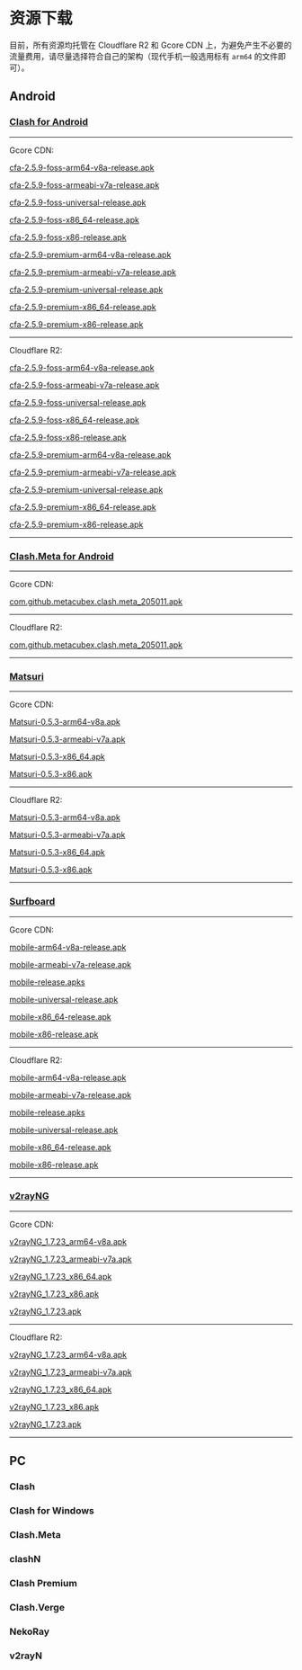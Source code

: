 # 资源下载

目前，所有资源均托管在 Cloudflare R2 和 Gcore CDN 上，为避免产生不必要的流量费用，请尽量选择符合自己的架构（现代手机一般选用标有 `arm64` 的文件即可）。

## Android

### [Clash for Android](https://github.com/Kr328/ClashForAndroid)

---

Gcore CDN:

[cfa-2.5.9-foss-arm64-v8a-release.apk](https://gcore.ihategfw.live/Android/ClashForAndroid/cfa-2.5.9-foss-arm64-v8a-release.apk)

[cfa-2.5.9-foss-armeabi-v7a-release.apk](https://gcore.ihategfw.live/Android/ClashForAndroid/cfa-2.5.9-foss-armeabi-v7a-release.apk)

[cfa-2.5.9-foss-universal-release.apk](https://gcore.ihategfw.live/Android/ClashForAndroid/cfa-2.5.9-foss-universal-release.apk)

[cfa-2.5.9-foss-x86_64-release.apk](https://gcore.ihategfw.live/Android/ClashForAndroid/cfa-2.5.9-foss-x86_64-release.apk)

[cfa-2.5.9-foss-x86-release.apk](https://gcore.ihategfw.live/Android/ClashForAndroid/cfa-2.5.9-foss-x86-release.apk)

[cfa-2.5.9-premium-arm64-v8a-release.apk](https://gcore.ihategfw.live/Android/ClashForAndroid/cfa-2.5.9-premium-arm64-v8a-release.apk)

[cfa-2.5.9-premium-armeabi-v7a-release.apk](https://gcore.ihategfw.live/Android/ClashForAndroid/cfa-2.5.9-premium-armeabi-v7a-release.apk)

[cfa-2.5.9-premium-universal-release.apk](https://gcore.ihategfw.live/Android/ClashForAndroid/cfa-2.5.9-premium-universal-release.apk)

[cfa-2.5.9-premium-x86_64-release.apk](https://gcore.ihategfw.live/Android/ClashForAndroid/cfa-2.5.9-premium-x86_64-release.apk)

[cfa-2.5.9-premium-x86-release.apk](https://gcore.ihategfw.live/Android/ClashForAndroid/cfa-2.5.9-premium-x86-release.apk)

---

Cloudflare R2:

[cfa-2.5.9-foss-arm64-v8a-release.apk](https://r2.ihategfw.live/Android/ClashForAndroid/cfa-2.5.9-foss-arm64-v8a-release.apk)

[cfa-2.5.9-foss-armeabi-v7a-release.apk](https://r2.ihategfw.live/Android/ClashForAndroid/cfa-2.5.9-foss-armeabi-v7a-release.apk)

[cfa-2.5.9-foss-universal-release.apk](https://r2.ihategfw.live/Android/ClashForAndroid/cfa-2.5.9-foss-universal-release.apk)

[cfa-2.5.9-foss-x86_64-release.apk](https://r2.ihategfw.live/Android/ClashForAndroid/cfa-2.5.9-foss-x86_64-release.apk)

[cfa-2.5.9-foss-x86-release.apk](https://r2.ihategfw.live/Android/ClashForAndroid/cfa-2.5.9-foss-x86-release.apk)

[cfa-2.5.9-premium-arm64-v8a-release.apk](https://r2.ihategfw.live/Android/ClashForAndroid/cfa-2.5.9-premium-arm64-v8a-release.apk)

[cfa-2.5.9-premium-armeabi-v7a-release.apk](https://r2.ihategfw.live/Android/ClashForAndroid/cfa-2.5.9-premium-armeabi-v7a-release.apk)

[cfa-2.5.9-premium-universal-release.apk](https://r2.ihategfw.live/Android/ClashForAndroid/cfa-2.5.9-premium-universal-release.apk)

[cfa-2.5.9-premium-x86_64-release.apk](https://r2.ihategfw.live/Android/ClashForAndroid/cfa-2.5.9-premium-x86_64-release.apk)

[cfa-2.5.9-premium-x86-release.apk](https://r2.ihategfw.live/Android/ClashForAndroid/cfa-2.5.9-premium-x86-release.apk)

---

### [Clash.Meta for Android](https://github.com/MetaCubeX/ClashMetaForAndroid)

---

Gcore CDN:

[com.github.metacubex.clash.meta_205011.apk](https://gcore.ihategfw.live/Android/ClashMetaForAndroid/com.github.metacubex.clash.meta_205011.apk)

---

Cloudflare R2:

[com.github.metacubex.clash.meta_205011.apk](https://r2.ihategfw.live/Android/ClashMetaForAndroid/com.github.metacubex.clash.meta_205011.apk)

---

### [Matsuri](https://github.com/MatsuriDayo/Matsuri)

---

Gcore CDN:

[Matsuri-0.5.3-arm64-v8a.apk](https://gcore.ihategfw.live/Android/Matsuri/Matsuri-0.5.3-arm64-v8a.apk)

[Matsuri-0.5.3-armeabi-v7a.apk](https://gcore.ihategfw.live/Android/Matsuri/Matsuri-0.5.3-armeabi-v7a.apk)

[Matsuri-0.5.3-x86_64.apk](https://gcore.ihategfw.live/Android/Matsuri/Matsuri-0.5.3-x86_64.apk)

[Matsuri-0.5.3-x86.apk](https://gcore.ihategfw.live/Android/Matsuri/Matsuri-0.5.3-x86.apk)

---

Cloudflare R2:

[Matsuri-0.5.3-arm64-v8a.apk](https://r2.ihategfw.live/Android/Matsuri/Matsuri-0.5.3-arm64-v8a.apk)

[Matsuri-0.5.3-armeabi-v7a.apk](https://r2.ihategfw.live/Android/Matsuri/Matsuri-0.5.3-armeabi-v7a.apk)

[Matsuri-0.5.3-x86_64.apk](https://r2.ihategfw.live/Android/Matsuri/Matsuri-0.5.3-x86_64.apk)

[Matsuri-0.5.3-x86.apk](https://r2.ihategfw.live/Android/Matsuri/Matsuri-0.5.3-x86.apk)

---

### [Surfboard](https://github.com/getsurfboard/surfboard)

---

Gcore CDN:

[mobile-arm64-v8a-release.apk](https://gcore.ihategfw.live/Android/Surfboard/mobile-arm64-v8a-release.apk)

[mobile-armeabi-v7a-release.apk](https://gcore.ihategfw.live/Android/Surfboard/mobile-armeabi-v7a-release.apk)

[mobile-release.apks](https://gcore.ihategfw.live/Android/Surfboard/mobile-release.apks)

[mobile-universal-release.apk](https://gcore.ihategfw.live/Android/Surfboard/mobile-universal-release.apk)

[mobile-x86_64-release.apk](https://gcore.ihategfw.live/Android/Surfboard/mobile-x86_64-release.apk)

[mobile-x86-release.apk](https://gcore.ihategfw.live/Android/Surfboard/mobile-x86-release.apk)

---

Cloudflare R2:

[mobile-arm64-v8a-release.apk](https://r2.ihategfw.live/Android/Surfboard/mobile-arm64-v8a-release.apk)

[mobile-armeabi-v7a-release.apk](https://r2.ihategfw.live/Android/Surfboard/mobile-armeabi-v7a-release.apk)

[mobile-release.apks](https://r2.ihategfw.live/Android/Surfboard/mobile-release.apks)

[mobile-universal-release.apk](https://r2.ihategfw.live/Android/Surfboard/mobile-universal-release.apk)

[mobile-x86_64-release.apk](https://r2.ihategfw.live/Android/Surfboard/mobile-x86_64-release.apk)

[mobile-x86-release.apk](https://r2.ihategfw.live/Android/Surfboard/mobile-x86-release.apk)

---

### [v2rayNG](https://github.com/2dust/v2rayNG)

---

Gcore CDN:

[v2rayNG_1.7.23_arm64-v8a.apk](https://gcore.ihategfw.live/Android/v2rayNG/v2rayNG_1.7.23_arm64-v8a.apk)

[v2rayNG_1.7.23_armeabi-v7a.apk](https://gcore.ihategfw.live/Android/v2rayNG/v2rayNG_1.7.23_armeabi-v7a.apk)

[v2rayNG_1.7.23_x86_64.apk](https://gcore.ihategfw.live/Android/v2rayNG/v2rayNG_1.7.23_x86_64.apk)

[v2rayNG_1.7.23_x86.apk](https://gcore.ihategfw.live/Android/v2rayNG/v2rayNG_1.7.23_x86.apk)

[v2rayNG_1.7.23.apk](https://gcore.ihategfw.live/Android/v2rayNG/v2rayNG_1.7.23.apk)

---

Cloudflare R2:

[v2rayNG_1.7.23_arm64-v8a.apk](https://r2.ihategfw.live/Android/v2rayNG/v2rayNG_1.7.23_arm64-v8a.apk)

[v2rayNG_1.7.23_armeabi-v7a.apk](https://r2.ihategfw.live/Android/v2rayNG/v2rayNG_1.7.23_armeabi-v7a.apk)

[v2rayNG_1.7.23_x86_64.apk](https://r2.ihategfw.live/Android/v2rayNG/v2rayNG_1.7.23_x86_64.apk)

[v2rayNG_1.7.23_x86.apk](https://r2.ihategfw.live/Android/v2rayNG/v2rayNG_1.7.23_x86.apk)

[v2rayNG_1.7.23.apk](https://r2.ihategfw.live/Android/v2rayNG/v2rayNG_1.7.23.apk)

---

## PC

### Clash

### Clash for Windows

### Clash.Meta

### clashN

### Clash Premium

### Clash.Verge

### NekoRay

### v2rayN
